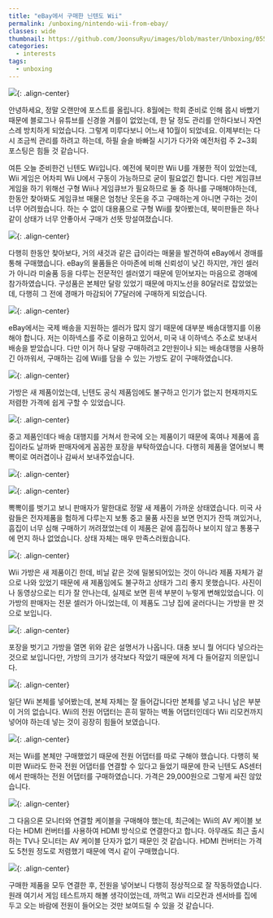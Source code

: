 ```yaml
---
title: "eBay에서 구매한 닌텐도 Wii"
permalink: /unboxing/nintendo-wii-from-ebay/
classes: wide
thumbnail: https://github.com/JoonsuRyu/images/blob/master/Unboxing/055/00.jpg?raw=true
categories:
  - interests
tags:
  - unboxing
---
```


![](https://github.com/JoonsuRyu/images/blob/master/Unboxing/055/00.jpg?raw=true){: .align-center}

안녕하세요, 정말 오랜만에 포스트를 올립니다. 8월에는 학회 준비로 인해 몹시 바빴기 때문에 블로그나 유튜브를 신경쓸 겨를이 없었는데, 한 달 정도 관리를 안하다보니 자연스레 방치하게 되었습니다. 그렇게 미루다보니 어느새 10월이 되었네요. 이제부터는 다시 조금씩 관리를 하려고 하는데, 하필 슬슬 바빠질 시기가 다가와 예전처럼 주 2~3회 포스팅은 힘들 것 같습니다.

여튼 오늘 준비한건 닌텐도 Wii입니다. 예전에 북미판 Wii U를 개봉한 적이 있었는데, Wii 게임은 어차피 Wii U에서 구동이 가능하므로 굳이 필요없긴 합니다. 다만 게임큐브 게임을 하기 위해선 구형 Wii나 게임큐브가 필요하므로 둘 중 하나를 구매해야하는데, 한동안 찾아봐도 게임큐브 매물은 엄청난 웃돈을 주고 구매하는게 아니면 구하는 것이 너무 어려웠습니다. 하는 수 없이 대용품으로 구형 Wii를 찾아봤는데, 북미판들은 하나같이 상태가 너무 안좋아서 구매가 선뜻 망설여졌습니다.

![](https://github.com/JoonsuRyu/images/blob/master/Unboxing/055/01.png?raw=true){: .align-center}

다행히 한동안 찾아보다, 거의 새것과 같은 급이라는 매물을 발견하여 eBay에서 경매를 통해 구매했습니다. eBay의 물품들은 아마존에 비해 신뢰성이 낮긴 하지만, 개인 셀러가 아니라 미술품 등을 다루는 전문적인 셀러였기 때문에 믿어보자는 마음으로 경매에 참가하였습니다. 구성품은 본체만 달랑 있었기 때문에 마지노선을 80달러로 잡았었는데, 다행히 그 전에 경매가 마감되어 77달러에 구매하게 되었습니다.

![](https://github.com/JoonsuRyu/images/blob/master/Unboxing/055/02.png?raw=true){: .align-center}

eBay에서는 국제 배송을 지원하는 셀러가 많지 않기 때문에 대부분 배송대행지를 이용해야 합니다. 저는 이하넥스를 주로 이용하고 있어서, 미국 내 이하넥스 주소로 보내서 배송을 받았습니다. 다만 이거 하나 달랑 구매하려고 2만원이나 되는 배송대행을 사용하긴 아까워서, 구매하는 김에 Wii를 담을 수 있는 가방도 같이 구매하였습니다.

![](https://github.com/JoonsuRyu/images/blob/master/Unboxing/055/03.png?raw=true){: .align-center}

가방은 새 제품이었는데, 닌텐도 공식 제품임에도 불구하고 인기가 없는지 현재까지도 저렴한 가격에 쉽게 구할 수 있었습니다.

![](https://github.com/JoonsuRyu/images/blob/master/Unboxing/055/04.png?raw=true){: .align-center}

중고 제품인데다 배송 대행지를 거쳐서 한국에 오는 제품이기 때문에 혹여나 제품에 흠집이라도 날까봐 판매자에게 꼼꼼한 포장을 부탁하였습니다. 다행히 제품을 열어보니 뽁뽁이로 여러겹이나 감싸서 보내주었습니다.

![](https://github.com/JoonsuRyu/images/blob/master/Unboxing/055/05.png?raw=true){: .align-center}

![](https://github.com/JoonsuRyu/images/blob/master/Unboxing/055/06.png?raw=true){: .align-center}

뽁뽁이를 벗기고 보니 판매자가 말한대로 정말 새 제품이 가까운 상태였습니다. 미국 사람들은 전자제품을 험하게 다루는지 보통 중고 물품 사진을 보면 먼지가 잔뜩 껴있거나, 흠집이 너무 심해 구매하기 꺼려졌었는데 이 제품은 겉에 흠집하나 보이지 않고 통풍구에 먼지 하나 없었습니다. 상태 자체는 매우 만족스러웠습니다.

![](https://github.com/JoonsuRyu/images/blob/master/Unboxing/055/07.png?raw=true){: .align-center}

Wii 가방은 새 제품이긴 한데, 비닐 같은 것에 밀봉되어있는 것이 아니라 제품 자체가 겉으로 나와 있었기 때문에 새 제품임에도 불구하고 상태가 그리 좋지 못했습니다. 사진이나 동영상으로는 티가 잘 안나는데, 실제로 보면 흰색 부분이 누렇게 변해있었습니다. 이 가방의 판매자는 전문 셀러가 아니었는데, 이 제품도 그냥 집에 굴러다니는 가방을 판 것으로 보입니다.

![](https://github.com/JoonsuRyu/images/blob/master/Unboxing/055/08.png?raw=true){: .align-center}

포장을 벗기고 가방을 열면 위와 같은 설명서가 나옵니다. 대충 보니 뭘 어디다 넣으라는 것으로 보입니다만, 가방의 크기가 생각보다 작았기 때문에 저게 다 들어갈지 의문입니다.

![](https://github.com/JoonsuRyu/images/blob/master/Unboxing/055/09.png?raw=true){: .align-center}

일단 Wii 본체를 넣어봤는데, 본체 자체는 잘 들어갑니다만 본체를 넣고 나니 남은 부분이 거의 없습니다. Wii의 전원 어댑터는 흔히 말하는 벽돌 어댑터인데다 Wii 리모컨까지 넣어야 하는데 넣는 것이 굉장히 힘들어 보였습니다.

![](https://github.com/JoonsuRyu/images/blob/master/Unboxing/055/10.png?raw=true){: .align-center}

저는 Wii를 본체만 구매했었기 때문에 전원 어댑터를 따로 구해야 했습니다. 다행히 북미판 Wii라도 한국 전원 어댑터를 연결할 수 있다고 들었기 때문에 한국 닌텐도 AS센터에서 판매하는 전원 어댑터를 구매하였습니다. 가격은 29,000원으로 그렇게 싸진 않았습니다.

![](https://github.com/JoonsuRyu/images/blob/master/Unboxing/055/11.png?raw=true){: .align-center}

그 다음으론 모니터와 연결할 케이블을 구매해야 했는데, 최근에는 Wii의 AV 케이블 보다는 HDMI 컨버터를 사용하여 HDMI 방식으로 연결한다고 합니다. 아무래도 최근 출시하는 TV나 모니터는 AV 케이블 단자가 없기 때문인 것 같습니다. HDMI 컨버터는 가격도 5천원 정도로 저렴했기 때문에 역시 같이 구매했습니다.

![](https://github.com/JoonsuRyu/images/blob/master/Unboxing/055/12.png?raw=true){: .align-center}

구매한 제품을 모두 연결한 후, 전원을 넣어보니 다행히 정상적으로 잘 작동하였습니다. 원래 여기서 게임 테스트까지 해볼 생각이었는데, 까먹고 Wii 리모컨과 센서바를 집에 두고 오는 바람에 전원이 들어오는 것만 보여드릴 수 있을 것 같습니다.